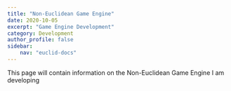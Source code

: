```yaml
---
title: "Non-Euclidean Game Engine"
date: 2020-10-05
excerpt: "Game Engine Development"
category: Development
author_profile: false
sidebar:
    nav: "euclid-docs"
---
```


This page will contain information on the Non-Euclidean Game Engine I am developing